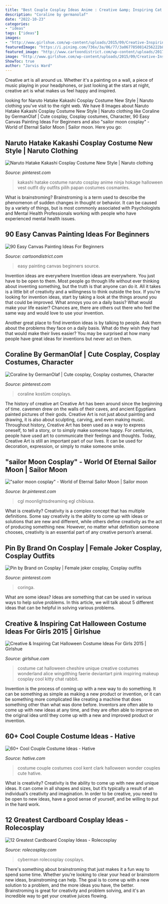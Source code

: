 ```yaml
---
title: "Best Couple Cosplay Ideas Anime : Creative &amp; Inspiring Cat Halloween Costume Ideas For Girls 2015"
description: "Coraline by germanolaf"
date: "2022-10-23"
categories:
- "ideas"
tags: ["ideas"]
images:
- "http://www.girlshue.com/wp-content/uploads/2015/09/Creative-Inspiring-Cat-Halloween-Costume-Ideas-For-Girls-2015-3.jpg"
featuredImage: "https://i.pinimg.com/736x/3a/06/77/3a0677850814256222b8dcfb76aedbd6.jpg"
featured_image: "http://www.cartoondistrict.com/wp-content/uploads/2017/06/Easy-Canvas-Painting-Ideas-For-Beginners15-1.jpg"
image: "http://www.girlshue.com/wp-content/uploads/2015/09/Creative-Inspiring-Cat-Halloween-Costume-Ideas-For-Girls-2015-3.jpg"
ShowToc: true
author: "Jarvis Ward"
---
```



Creative art is all around us. Whether it's a painting on a wall, a piece of music playing in your headphones, or just looking at the stars at night, creative art is what makes us feel happy and inspired.

	

		
looking for Naruto Hatake Kakashi Cosplay Costume New Style | Naruto clothing you've visit to the right web. We have 8 Images about Naruto Hatake Kakashi Cosplay Costume New Style | Naruto clothing like Coraline by GermanOlaf | Cute cosplay, Cosplay costumes, Character, 90 Easy Canvas Painting Ideas For Beginners and also &quot;sailor moon cosplay&quot; - World of Eternal Sailor Moon | Sailor moon. Here you go:
		
    
## Naruto Hatake Kakashi Cosplay Costume New Style | Naruto Clothing

<img loading=lazy src="https://i.pinimg.com/736x/3a/06/77/3a0677850814256222b8dcfb76aedbd6.jpg" onerror="this.onerror=null;this.src='https://tse3.mm.bing.net/th?id=OIP.kvJAWIHqImpxL6SdkRHXnwHaLH&amp;pid=15.1';" alt="Naruto Hatake Kakashi Cosplay Costume New Style | Naruto clothing">

_Source: pinterest.com_

>kakashi hatake costume naruto cosplay anime ninja hokage halloween vest outfit diy outfits pilih papan costumes cosmanles. 

	

What is brainstroming?
Brainstroming is a term used to describe the phenomenon of sudden changes in thought or behavior. It can be caused by a variety of things, but is most commonly associated with Psychologists and Mental Health Professionals working with people who have experienced mental health issues.

    
## 90 Easy Canvas Painting Ideas For Beginners

<img loading=lazy src="http://www.cartoondistrict.com/wp-content/uploads/2017/06/Easy-Canvas-Painting-Ideas-For-Beginners15-1.jpg" onerror="this.onerror=null;this.src='https://tse2.mm.bing.net/th?id=OIP.95vW5q5Xz0Vw1UleV7OBFQHaKE&amp;pid=15.1';" alt="90 Easy Canvas Painting Ideas For Beginners">

_Source: cartoondistrict.com_

>easy painting canvas beginners source. 

	

Invention ideas are everywhere
Invention ideas are everywhere. You just have to be open to them. Most people go through life without ever thinking about inventing something, but the truth is that anyone can do it. All it takes is a little bit of creativity and a willingness to think outside the box.
If you're looking for invention ideas, start by taking a look at the things around you that could be improved. What annoys you on a daily basis? What would make your life easier? Chances are, there are others out there who feel the same way and would love to use your invention.

Another great place to find invention ideas is by talking to people. Ask them about the problems they face on a daily basis. What do they wish they had that would make their lives easier? You may be surprised at how many people have great ideas for inventions but never act on them.

    
## Coraline By GermanOlaf | Cute Cosplay, Cosplay Costumes, Character

<img loading=lazy src="https://i.pinimg.com/736x/16/f9/fb/16f9fb0e092dd2d64cf14600e8f864f1.jpg" onerror="this.onerror=null;this.src='https://tse3.mm.bing.net/th?id=OIP._UMvC3uSf56NrSNuhX32ewHaLH&amp;pid=15.1';" alt="Coraline by GermanOlaf | Cute cosplay, Cosplay costumes, Character">

_Source: pinterest.com_

>coraline kostüm cosplays. 

	

The history of creative art
Creative Art has been around since the beginning of time. cavemen drew on the walls of their caves, and ancient Egyptians painted pictures of their gods. Creative Art is not just about painting and drawing, it is also about sculpting, carving, and even making music.
Throughout history, Creative Art has been used as a way to express oneself, to tell a story, or to simply make someone happy. For centuries, people have used art to communicate their feelings and thoughts. Today, Creative Art is still an important part of our lives. It can be used for decoration, expression, or simply to make someone smile.

    
## &quot;sailor Moon Cosplay&quot; - World Of Eternal Sailor Moon | Sailor Moon

<img loading=lazy src="https://i.pinimg.com/736x/ec/a6/31/eca631fb20590488f5752232320dda41.jpg" onerror="this.onerror=null;this.src='https://tse2.mm.bing.net/th?id=OIP.S82lZgjmDoFYoIVUpKxy7QHaLF&amp;pid=15.1';" alt="&quot;sailor moon cosplay&quot; - World of Eternal Sailor Moon | Sailor moon">

_Source: br.pinterest.com_

>cgl moonlightsdreaming egl chibiusa. 

	

What is creativity?
Creativity is a complex concept that has multiple definitions. Some say creativity is the ability to come up with ideas or solutions that are new and different, while others define creativity as the act of producing something new. However, no matter what definition someone chooses, creativity is an essential part of any creative person’s arsenal.

    
## Pin By Brand On Cosplay | Female Joker Cosplay, Cosplay Outfits

<img loading=lazy src="https://i.pinimg.com/736x/a1/cc/76/a1cc76776629da75dc2f7e7c6bd77210.jpg" onerror="this.onerror=null;this.src='https://tse4.mm.bing.net/th?id=OIP.oiiPTc3oXXkI3rE8qqDdOgHaNb&amp;pid=15.1';" alt="Pin by Brand on Cosplay | Female joker cosplay, Cosplay outfits">

_Source: pinterest.com_

>coringa. 

	

What are some ideas?
Ideas are something that can be used in various ways to help solve problems. In this article, we will talk about 5 different ideas that can be helpful in solving various problems.

    
## Creative &amp; Inspiring Cat Halloween Costume Ideas For Girls 2015 | Girlshue

<img loading=lazy src="http://www.girlshue.com/wp-content/uploads/2015/09/Creative-Inspiring-Cat-Halloween-Costume-Ideas-For-Girls-2015-3.jpg" onerror="this.onerror=null;this.src='https://tse4.mm.bing.net/th?id=OIP.Hyrrb1klTgONbhDEZGLgtwHaLo&amp;pid=15.1';" alt="Creative &amp; Inspiring Cat Halloween Costume Ideas For Girls 2015 | Girlshue">

_Source: girlshue.com_

>costume cat halloween cheshire unique creative costumes wonderland alice wingdthing faerie deviantart pink inspiring makeup cosplay cool kitty chat rabbit. 

	

Invention is the process of coming up with a new way to do something. It can be something as simple as making a new product or invention, or it can be something more complicated like creating a machine that does something other than what was done before. Inventors are often able to come up with new ideas at any time, and they are often able to improve on the original idea until they come up with a new and improved product or invention.

    
## 60+ Cool Couple Costume Ideas - Hative

<img loading=lazy src="https://hative.com/wp-content/uploads/2016/10/couple-costumes/7-couple-costume-ideas-2.jpg" onerror="this.onerror=null;this.src='https://tse1.mm.bing.net/th?id=OIP.BAEe2Fr1j3Pq6RwkrKMuOAHaJ4&amp;pid=15.1';" alt="60+ Cool Couple Costume Ideas - Hative">

_Source: hative.com_

>costume couple costumes cool kent clark halloween wonder couples cute hative. 

	

What is creativity?
Creativity is the ability to come up with new and unique ideas. It can come in all shapes and sizes, but it’s typically a result of an individual’s creativity and imagination. In order to be creative, you need to be open to new ideas, have a good sense of yourself, and be willing to put in the hard work.

    
## 12 Greatest Cardboard Cosplay Ideas - Rolecosplay

<img loading=lazy src="https://www.rolecosplay.com/blog/wp-content/uploads/2016/02/a11dbc216dbaf98b5ad424e1f8aec98d-1.jpg" onerror="this.onerror=null;this.src='https://tse2.mm.bing.net/th?id=OIP.FYVEnM2CKNArwjja038XMAHaLH&amp;pid=15.1';" alt="12 Greatest Cardboard Cosplay Ideas - Rolecosplay">

_Source: rolecosplay.com_

>cyberman rolecosplay cosplays. 

	

There's something about brainstroming that just makes it a fun way to spend some time. Whether you're looking to clear your head or brainstorm new ideas, brainstroming can help. The goal is to come up with a new solution to a problem, and the more ideas you have, the better. Brainstroming is great for creativity and problem solving, and it's an incredible way to get your creative juices flowing.

